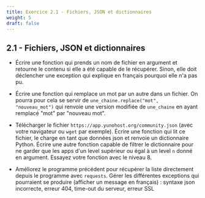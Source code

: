 ```yaml
---
title: Exercice 2.1 - Fichiers, JSON et dictionnaires
weight: 5
draft: false
---
```


## 2.1 - Fichiers, JSON et dictionnaires

- Écrire une fonction qui prends un nom de fichier en argument et retourne le contenu si elle a été capable de le récupérer. Sinon, elle doit déclencher une exception qui explique en français pourquoi elle n'a pas pu.

- Écrire une fonction qui remplace un mot par un autre dans un fichier. On pourra pour cela se servir de `une_chaine.replace("mot", "nouveau_mot")` qui renvoie une version modifiée de `une_chaine` en ayant remplacé "mot" par "nouveau mot".

- Télécharger le fichier `https://app.yunohost.org/community.json` (avec votre navigateur ou `wget` par exemple). Écrire une fonction qui lit ce fichier, le charge en tant que données json et renvoie un dictionnaire Python. Écrire une autre fonction capable de filtrer le dictionnaire pour ne garder que les apps d'un level supérieur ou égal à un level `n` donné en argument. Essayez votre fonction avec le niveau 8.

- Améliorez le programme précédent pour récupérer la liste directement depuis le programme avec `requests`. Gérer les différentes exceptions qui pourraient se produire (afficher un message en français) : syntaxe json incorrecte, erreur 404, time-out du serveur, erreur SSL